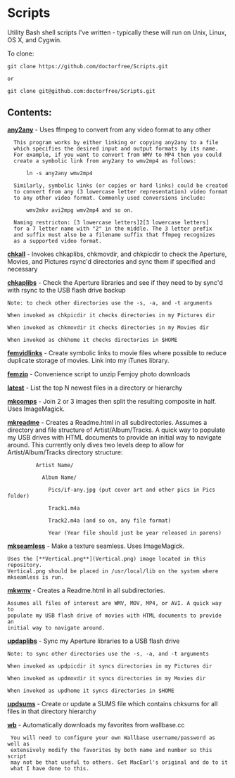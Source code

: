 Scripts
=======

Utility Bash shell scripts I've written - typically these will run on Unix,
Linux, OS X, and Cygwin.

To clone:

    git clone https://github.com/doctorfree/Scripts.git

    or

    git clone git@github.com:doctorfree/Scripts.git

Contents:
--------

[**any2any**](any2any) - Uses ffmpeg to convert from any video format to any other

      This program works by either linking or copying any2any to a file
      which specifies the desired input and output formats by its name.
      For example, if you want to convert from WMV to MP4 then you could
      create a symbolic link from any2any to wmv2mp4 as follows:

          ln -s any2any wmv2mp4

      Similarly, symbolic links (or copies or hard links) could be created
      to convert from any (3 lowercase letter representation) video format
      to any other video format. Commonly used conversions include:

          wmv2mkv avi2mpg wmv2mp4 and so on.
 
      Naming restricton: [3 lowercase letters]2[3 lowercase letters]
      for a 7 letter name with "2" in the middle. The 3 letter prefix
      and suffix must also be a filename suffix that ffmpeg recognizes
      as a supported video format.

[**chkall**](chkall) - Invokes chkaplibs, chkmovdir, and chkpicdir to check
the Aperture, Movies, and Pictures rsync'd directories and sync them if
specified and necessary

[**chkaplibs**](chkaplibs) - Check the Aperture libraries and see if they
need to by sync'd with rsync to the USB flash drive backup

    Note: to check other directories use the -s, -a, and -t arguments

    When invoked as chkpicdir it checks directories in my Pictures dir

    When invoked as chkmovdir it checks directories in my Movies dir

    When invoked as chkhome it checks directories in $HOME

[**femvidlinks**](femvidlinks) - Create symbolic links to movie files where
possible to reduce duplicate storage of movies. Link into my iTunes library.

[**femzip**](femzip) - Convenience script to unzip Femjoy photo downloads

[**latest**](latest) - List the top N newest files in a directory or hierarchy

[**mkcomps**](mkcomps) - Join 2 or 3 images then split the resulting composite
in half. Uses ImageMagick.

[**mkreadme**](mkreadme) - Creates a Readme.html in all subdirectories.
Assumes a directory and file structure of Artist/Album/Tracks. A quick way to
populate my USB drives with HTML documents to provide an initial way to
navigate around. This currently only dives two levels deep to allow for
Artist/Album/Tracks directory structure:

             Artist Name/

               Album Name/

                 Pics/if-any.jpg (put cover art and other pics in Pics folder)

                 Track1.m4a

                 Track2.m4a (and so on, any file format)

                 Year (Year file should just be year released in parens)

[**mkseamless**](mkseamless) - Make a texture seamless. Uses ImageMagick.

    Uses the [**Vertical.png**](Vertical.png) image located in this repository.
    Vertical.png should be placed in /usr/local/lib on the system where
    mkseamless is run.

[**mkwmv**](mkwmv) - Creates a Readme.html in all subdirectories.

    Assumes all files of interest are WMV, MOV, MP4, or AVI. A quick way to
    populate my USB flash drive of movies with HTML documents to provide an
    initial way to navigate around.

[**updaplibs**](updaplibs) - Sync my Aperture libraries to a USB flash drive

    Note: to sync other directories use the -s, -a, and -t arguments

    When invoked as updpicdir it syncs directories in my Pictures dir

    When invoked as updmovdir it syncs directories in my Movies dir

    When invoked as updhome it syncs directories in $HOME

[**updsums**](updsums) - Create or update a SUMS file which contains chksums
for all files in that directory hierarchy

[**wb**](wb) - Automatically downloads my favorites from wallbase.cc

     You will need to configure your own Wallbase username/password as well as
     extensively modify the favorites by both name and number so this script
     may not be that useful to others. Get MacEarl's original and do to it
     what I have done to this.
